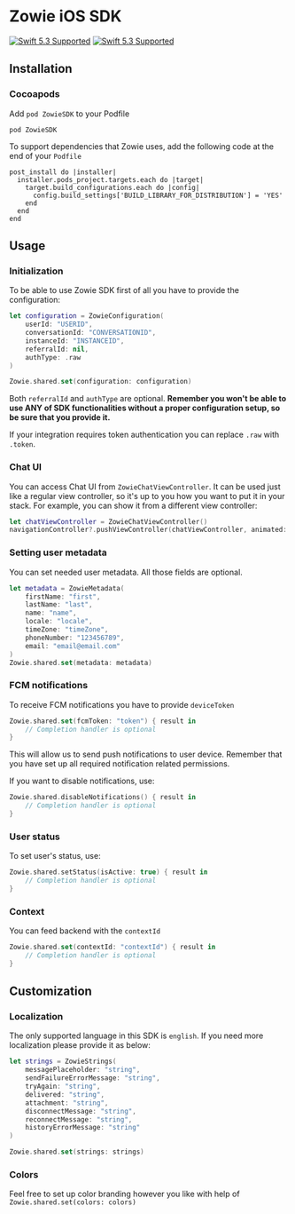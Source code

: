 
# Zowie iOS SDK
[![Swift 5.3 Supported](https://img.shields.io/badge/Swift-5.3-green.svg)](https://github.com/apple/swift) [![Swift 5.3 Supported](https://img.shields.io/badge/iOS-11+-orange.svg)](https://apple.com) 
  

## Installation

  

### Cocoapods

  
  Add `pod ZowieSDK` to your Podfile
  
```
pod ZowieSDK
```

To support dependencies that Zowie uses, add the following code at the end of your `Podfile`

```
post_install do |installer|
  installer.pods_project.targets.each do |target|
    target.build_configurations.each do |config|
      config.build_settings['BUILD_LIBRARY_FOR_DISTRIBUTION'] = 'YES'
    end
  end
end
```
  

## Usage

  

### Initialization

To be able to use Zowie SDK first of all you have to provide the configuration:

```swift
let configuration = ZowieConfiguration(
    userId: "USERID",
    conversationId: "CONVERSATIONID",
    instanceId: "INSTANCEID",
    referralId: nil,
    authType: .raw
)

Zowie.shared.set(configuration: configuration)
```

Both `referralId` and `authType` are optional. ****Remember you won't be able to use ANY of SDK functionalities without a proper configuration  setup, so be sure that you provide it.****

  

If your integration requires token authentication you can replace `.raw` with `.token`.


### Chat UI

  

You can access Chat UI from `ZowieChatViewController`. It can be used just like a regular view controller, so it's up to you how you want to put it in your stack. For example, you can show it from a different view controller:
```swift
let chatViewController = ZowieChatViewController()
navigationController?.pushViewController(chatViewController, animated: true)
  ```

### Setting user metadata

  

You can set needed user metadata. All those fields are optional.

```swift
let metadata = ZowieMetadata(
    firstName: "first",
    lastName: "last",
    name: "name",
    locale: "locale",
    timeZone: "timeZone",
    phoneNumber: "123456789",
    email: "email@email.com"
)
Zowie.shared.set(metadata: metadata)
```

### FCM notifications
To receive FCM notifications you have to provide `deviceToken`
```swift
Zowie.shared.set(fcmToken: "token") { result in
    // Completion handler is optional
}
```
This will allow us to send push notifications to user device. Remember that you have set up all required notification related permissions.

If you want to disable notifications, use:
```swift
Zowie.shared.disableNotifications() { result in
    // Completion handler is optional
}
```
###  User status
To set user's status, use:
```swift
Zowie.shared.setStatus(isActive: true) { result in
    // Completion handler is optional
}
```

### Context
You can feed backend with the `contextId`
```swift
Zowie.shared.set(contextId: "contextId") { result in
    // Completion handler is optional
}
```
## Customization

  

### Localization

The only supported language in this SDK is `english`. If you need more localization please provide it as below:

```swift
let strings = ZowieStrings(
    messagePlaceholder: "string",
    sendFailureErrorMessage: "string",
    tryAgain: "string",
    delivered: "string",
    attachment: "string",
    disconnectMessage: "string",
    reconnectMessage: "string",
    historyErrorMessage: "string"
)

Zowie.shared.set(strings: strings)
```

  

### Colors
Feel free to set up color branding however you like with help of  `Zowie.shared.set(colors: colors)`


